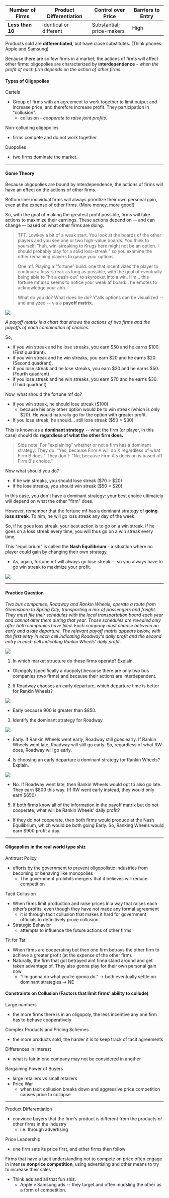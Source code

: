 
| Number of Firms  | Product Differentiation | Control over Price           | Barriers to Entry |
| ---------------- | ----------------------- | ---------------------------- | ----------------- |
| **Less than 10** | Identical or different  | Substantial;<br>price-makers | High              |
Products sold are **differentiated**, but have close substitutes. (Think phones: Apple and Samsung)

Because there are so few firms in a market, the actions of firms will affect other firms: oligopolies are characterized by **interdependence** - *when the profit of each firm depends on the action of other firms.*

#### Types of Oligopolies

Cartels
* Group of firms with an agreement to work together to limit output and increase price, and therefore increase profit. They participation in "collusion".
	* collusion - *cooperate to raise joint profits.*

Non-colluding oligopolies
* firms compete and do not work together.

Duopolies
* two firms dominate the market.

---
#### Game Theory

Because oligopolies are bound by interdependence, the actions of firms will have an effect on the actions of other firms. 

Bottom line: individual firms will always prioritize their own personal gain, even at the expense of other firms. (More money, more good!)

So, with the goal of making the greatest profit possible, firms will take actions to maximize their earnings. These actions depend on -- and can change -- based on what other firms are doing.

> TFT. Lowkey a bit of a weak start. You look at the boards of the other players and you see one or two high-value boards. You think to yourself, "huh, win-streaking to Krugs here might not be an option. I should probably play for a solid loss-streak," so you examine the other remaining players to gauge your options.
> 
> One mf. Playing a "fortune" build: one that incentivizes the player to continue a loss-streak as long as possible, with the goal of eventually being able to "hit a cash-out" to skyrocket into a win. Hm... this fortune mf also seems to notice your weak af board... he emotes to acknowledge your ahh.
> 
> What do you do? What does he do? Y'alls options can be visualized -- and analyzed -- via a **payoff matrix.**

**![](https://lh7-rt.googleusercontent.com/docsz/AD_4nXcyKzD8Zh69XKzmwZaEMrcyVq8OWwQCDV-t0kT5dqjl3dr5V2FC0MzS8bLxGGyEWIzQPKiT6LlBGfNU4-g_j70QFzv4Gb8q3W81j4HCiQdiq6VOEz8VoHhqitol6V2EKhGqziPJgw?key=mVF1W1TrBFF1vodp-5EllQ)**

*A payoff matrix is a chart that shows the actions of two firms and the payoffs of each combination of choices.*

So,
* if you win streak and he lose streaks, you earn $50 and he earns $100. (First quadrant).
* if you win streak and he win streaks, you earn $20 and he earns $20. (Second quadrant).
* if you lose streak and he lose streaks, you earn $20 and he earns $50. (Fourth quadrant)
* if you lose streak and he win streaks, you earn $70 and he earns $30. (Third quadrant)

Now, what should the fortune mf do?
* if you win streak, he should lose streak ($100)
	* because his only other option would be to win streak (which is only $20). He would naturally go for the option with greater profit.
* If you lose streak, he should... still lose streak ($50 > $30)

This is known as a **dominant strategy** -- what the firm (or player, in this case) should do **regardless of what the other firm does.**

> Side note: For "explaining" whether or not a firm has a dominant strategy:
> They do:
> 	"Yes, because Firm A will do X regardless of what Firm B does."
>They don't:
>	"No, because Firm A's decision is based off Firm B's choice."

Now what should you do?
* if he win streaks, you should lose streak ($70 > $20)
* if he lose streaks, you should win streak ($50 > $20)

In this case, you don't have a dominant strategy: your best choice ultimately will depend on what the other "firm" does.

However, remember that the fortune mf has a dominant strategy of **going loss streak**. To him, he will go loss streak any day of the week. 

So, if he goes loss streak, your best action is to go on a win streak. If he goes on a loss streak every time, you will thus go on a win streak every time.

This "equilibrium" is called the **Nash Equilibrium** - a situation where no player could gain by changing their own strategy.
* As, again, fortune mf will always go lose streak -- so you always have to go win streak to maximize your profit.

**![](https://lh7-rt.googleusercontent.com/docsz/AD_4nXdY366wmdM6KTrWRhAjNYmcfak44ST7XHyeU5XE24_-o5uYIx4ReghhFYDzSwVRxeOc6FnBT0L-jNcahY5Hg35Ymdq9-ChObrW4c9AhkO0YFWIN9jzMBnOVWU0dwZ2PEauKw_TvRA?key=mVF1W1TrBFF1vodp-5EllQ)**

---
#### Practice Question

*Two bus companies, Roadway and Rankin Wheels, operate a route from Greensboro to Spring City, transporting a mix of passengers and freight. They must file their schedules with the local transportation board each year and cannot alter them during that year. Those schedules are revealed only after both companies have filed. Each company must choose between an early and a late departure. The relevant payoff matrix appears below, with the first entry in each cell indicating Roadway's daily profit and the second entry in each cell indicating Rankin Wheels' daily profit.*

**![](https://lh7-rt.googleusercontent.com/docsz/AD_4nXcJPg_nWctD5v6pKr2HWiyUUzu-WUfc4kwUQKbHBxxtIkJvYCiWPt8pRAqLadQ4OQBfwht8ym5SW_lU-tLIX5RrXjrFcx72_KmZf2WzXV9PqYw6bHNdiaoeRdqNjMWT7ce52PQrug?key=mVF1W1TrBFF1vodp-5EllQ)**

1. In which market structure do these firms operate? Explain.

* Olipogoly (specifically a duopoly) because there are only two bus companies (two firms) and because their actions are interdependent.

2. If Roadway chooses an early departure, which departure time is better for Rankin Wheels?

**![](https://lh7-rt.googleusercontent.com/docsz/AD_4nXew1iNDo4294xd369CRx1qJfexO4tlKYww44Dz6SbEDcfSyDtX55XGITY0NmkCdu7zIigWJmd9svEAcOse32nO-cQ1z5tbNfBVHzLNas3CVB7QEMqy-qPcTyjK4jjhG8ansepQJDA?key=mVF1W1TrBFF1vodp-5EllQ)**

* Early because 900 is greater than $850.

3. Identify the dominant strategy for Roadway.

**![](https://lh7-rt.googleusercontent.com/docsz/AD_4nXc4Gln_NpOP5bcVz_4EVUfx-DG05xmpOzz6JFlDdsreq0PihAd1kfGwCf6G7ElXtZHCyYkCYToOuRcGt4ZpiatbNLWKxV5MGxd5ADRU5TbktAoJbVvdCDdToGfcv_P-yp7AqylAFg?key=mVF1W1TrBFF1vodp-5EllQ)**

* Early. If Rankin Wheels went early, Roadway still goes early. If Rankin Wheels went late, Roadway will still go early. So, regardless of what RW does, Roadway will go early.

4. Is choosing an early departure a dominant strategy for Rankin Wheels? Explain.

**![](https://lh7-rt.googleusercontent.com/docsz/AD_4nXfUAIIzYreues_RbqAxCifV_KZ7USrf6CE2b4AnnHSoOhvMc1LkPbnsOi7928-eSXjo7542r2UwVAeWykSADQE-Pe1FTIWdp1hvnlmkCb5dTk2qgwyBBNskUWZKd_AG0mNZI3MuSg?key=mVF1W1TrBFF1vodp-5EllQ)**

* No. If Roadway went late, then Rankin Wheels would opt to also go late. They earn $800 this way. (If RW went early instead, they would only earn $650)

5. If both firms know all of the information in the payoff matrix but do not cooperate, what will be Rankin Wheels' daily profit?

* If they do not cooperate, then both firms would produce at the Nash Equilibrium, which would be both going Early. So, Ranking Wheels would earn $900 profit a day.

---
#### Oligopolies in the real world type shiz

Antitrust Policy
*  efforts by the government to prevent oligopolistic industries from becoming or behaving like monopolies
	* The government prohibits mergers that it believes will reduce competition

Tacit Collusion
* When firms limit production and raise prices in a way that raises each other’s profits, even though they have not made any formal agreement
	* it is through tacit collusion that makes it hard for government officials to definitively prove collusion. 
* Strategic Behavior 
	* attempts to influence the future actions of other firms

Tit for Tat
* When firms are cooperating but then one firm betrays the other firm to achieve a greater profit (at the expense of the other firm).
* Naturally, the firm that got betrayed aint finna stand around and get taken advantage of. They also gonna play for their own personal gain now.
	* “I’m gonna do what you’re gonna do.” → both eventually settle on dominant strategies → NE

#### Constraints on Collusion (Factors that limit firms’ ability to collude)

Large numbers
*  the more firms there is in an oligopoly, the less incentive any one firm has to behave cooperatively

Complex Products and Pricing Schemes
* the more products sold, the harder it is to keep track of tacit agreements

Differences in Interest
* what is fair in one company may not be considered in another

Bargaining Power of Buyers
*  large retailers vs small retailers
* Price War
	* when tacit collusion breaks down and aggressive price competition causes price to collapse
---
Product Differentiation 
* convince buyers that the firm's product is different from the products of other firms in the industry
	* i.e. through advertising

Price Leadership
* one firm sets its price first, and other firms then follow

Firms that have a tacit understanding not to compete on price often engage in intense **nonprice competition**, using advertising and other means to try to increase their sales
* Think ads and all that fun shiz. 
	* Apple v Samsung ads -- they target and often mudsling the other as a form of competition. 











